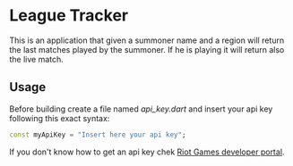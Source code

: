 # League Tracker

This is an application that given a summoner name and a region will return the last matches played by the summoner. If he is playing it will return also the live match.

## Usage
Before building create a file named *api_key.dart* and insert your api key following this exact syntax:

```dart
const myApiKey = "Insert here your api key";
```

If you don't know how to get an api key chek [Riot Games developer portal](https://developer.riotgames.com/).
